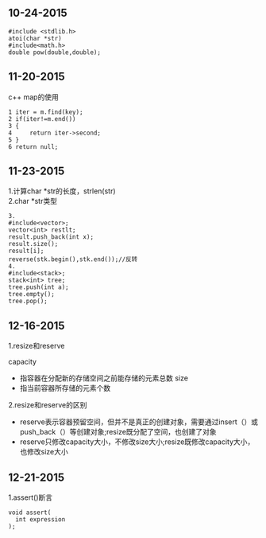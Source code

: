 10-24-2015
-----------------
```
#include <stdlib.h>
atoi(char *str)
#include<math.h>
double pow(double,double);
```

11-20-2015
----------------
c++ map的使用
```
1 iter = m.find(key);
2 if(iter!=m.end())
3 {
4     return iter->second;
5 }
6 return null;
```
11-23-2015
-------------

1.计算char *str的长度，strlen(str)
<br>
2.char *str类型
```
3.
#include<vector>;  
vector<int> restlt; 
result.push_back(int x); 
result.size(); 
result[i];   
reverse(stk.begin(),stk.end());//反转
4.
#include<stack>;   
stack<int> tree;  
tree.push(int a); 
tree.empty();  
tree.pop();
```
12-16-2015
-------------------

1.resize和reserve<br/>

capacity
  * 指容器在分配新的存储空间之前能存储的元素总数
size
  * 指当前容器所存储的元素个数

2.resize和reserve的区别<br/>
  * reserve表示容器预留空间，但并不是真正的创建对象，需要通过insert（）或push_back（）等创建对象;resize既分配了空间，也创建了对象<br/>
  * reserve只修改capacity大小，不修改size大小;resize既修改capacity大小，也修改size大小

12-21-2015
--------------------------
1.assert()断言

 ```
 void assert(   
   int expression   
);  
```
